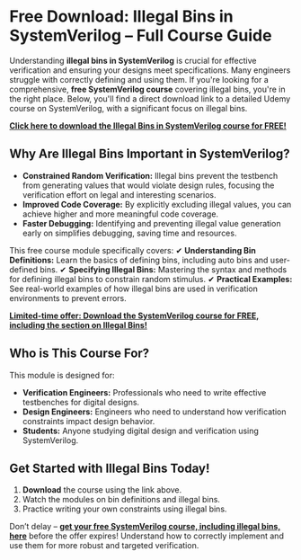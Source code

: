 # Free Download: Illegal Bins in SystemVerilog – Full Course Guide

Understanding **illegal bins in SystemVerilog** is crucial for effective verification and ensuring your designs meet specifications. Many engineers struggle with correctly defining and using them. If you're looking for a comprehensive, **free SystemVerilog course** covering illegal bins, you're in the right place. Below, you'll find a direct download link to a detailed Udemy course on SystemVerilog, with a significant focus on illegal bins.

[**Click here to download the Illegal Bins in SystemVerilog course for FREE!**](https://udemywork.com/illegal-bins-in-systemverilog)

## Why Are Illegal Bins Important in SystemVerilog?

- **Constrained Random Verification:** Illegal bins prevent the testbench from generating values that would violate design rules, focusing the verification effort on legal and interesting scenarios.
- **Improved Code Coverage:** By explicitly excluding illegal values, you can achieve higher and more meaningful code coverage.
- **Faster Debugging:** Identifying and preventing illegal value generation early on simplifies debugging, saving time and resources.

This free course module specifically covers:
✔ **Understanding Bin Definitions:** Learn the basics of defining bins, including auto bins and user-defined bins.
✔ **Specifying Illegal Bins:** Mastering the syntax and methods for defining illegal bins to constrain random stimulus.
✔ **Practical Examples:** See real-world examples of how illegal bins are used in verification environments to prevent errors.

[**Limited-time offer: Download the SystemVerilog course for FREE, including the section on Illegal Bins!**](https://udemywork.com/illegal-bins-in-systemverilog)

## Who is This Course For?

This module is designed for:

*   **Verification Engineers:** Professionals who need to write effective testbenches for digital designs.
*   **Design Engineers:** Engineers who need to understand how verification constraints impact design behavior.
*   **Students:** Anyone studying digital design and verification using SystemVerilog.

## Get Started with Illegal Bins Today!

1.  **Download** the course using the link above.
2.  Watch the modules on bin definitions and illegal bins.
3.  Practice writing your own constraints using illegal bins.

Don’t delay – **[get your free SystemVerilog course, including illegal bins, here](https://udemywork.com/illegal-bins-in-systemverilog)** before the offer expires! Understand how to correctly implement and use them for more robust and targeted verification.
